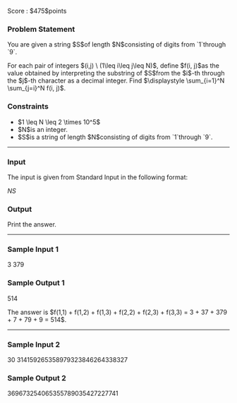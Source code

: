
<div>

<span>

<span>

<p>
Score : $475$points
</p>

<div>

<section>

### **Problem Statement**

<p>
You are given a string $S$of length $N$consisting of digits from `1`through `9`.
</p>

<p>
For each pair of integers $(i,j) \ (1\leq i\leq j\leq N)$, define $f(i, j)$as the value obtained by interpreting the substring of $S$from the $i$-th through the $j$-th character as a decimal integer. Find $\displaystyle \sum_{i=1}^N \sum_{j=i}^N f(i, j)$.
</p>

</section>

</div>

<div>

<section>

### **Constraints**

<ul>

<li>
$1 \leq N \leq 2 \times 10^5$
</li>

<li>
$N$is an integer.
</li>

<li>
$S$is a string of length $N$consisting of digits from `1`through `9`.
</li>

</ul>

</section>

</div>

---

<div>

<div>

<section>

### **Input**

<p>
The input is given from Standard Input in the following format:
</p>

<div>

$N$$S$
</div>

</section>

</div>

<div>

<section>

### **Output**

<p>
Print the answer.
</p>

</section>

</div>

</div>

---

<div>

<section>

### **Sample Input 1**

<div>

3
379

</div>

</section>

</div>

<div>

<section>

### **Sample Output 1**

<div>

514

</div>

<p>
The answer is $f(1,1) + f(1,2) + f(1,3) + f(2,2) + f(2,3) + f(3,3) = 3 + 37 + 379 + 7 + 79 + 9 = 514$.
</p>

</section>

</div>

---

<div>

<section>

### **Sample Input 2**

<div>

30
314159265358979323846264338327

</div>

</section>

</div>

<div>

<section>

### **Sample Output 2**

<div>

369673254065355789035427227741

</div>

</section>

</div>

</span>

</span>

</div>
